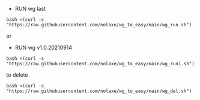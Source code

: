 - RUN wg last
```
bash <(curl -s "https://raw.githubusercontent.com/nolaxe/wg_to_easy/main/wg_run.sh")
```
or
- RUN wg v1.0.20210914 
```
bash <(curl -s "https://raw.githubusercontent.com/nolaxe/wg_to_easy/main/wg_run1.sh")
```



to delete
```
bash <(curl -s "https://raw.githubusercontent.com/nolaxe/wg_to_easy/main/wg_del.sh")
```
